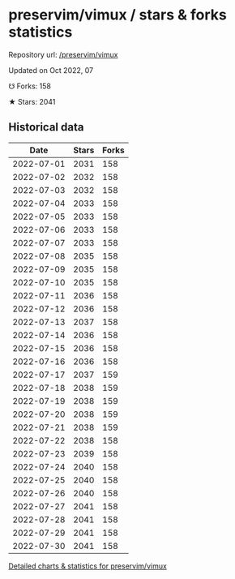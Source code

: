 # preservim/vimux / stars & forks statistics

Repository url: [/preservim/vimux](https://github.com/preservim/vimux)

Updated on Oct 2022, 07

☋ Forks: 158

★ Stars: 2041

## Historical data
| Date | Stars | Forks |
|------|-------|-------|
| 2022-07-01 | 2031 | 158 | 
| 2022-07-02 | 2032 | 158 | 
| 2022-07-03 | 2032 | 158 | 
| 2022-07-04 | 2033 | 158 | 
| 2022-07-05 | 2033 | 158 | 
| 2022-07-06 | 2033 | 158 | 
| 2022-07-07 | 2033 | 158 | 
| 2022-07-08 | 2035 | 158 | 
| 2022-07-09 | 2035 | 158 | 
| 2022-07-10 | 2035 | 158 | 
| 2022-07-11 | 2036 | 158 | 
| 2022-07-12 | 2036 | 158 | 
| 2022-07-13 | 2037 | 158 | 
| 2022-07-14 | 2036 | 158 | 
| 2022-07-15 | 2036 | 158 | 
| 2022-07-16 | 2036 | 158 | 
| 2022-07-17 | 2037 | 159 | 
| 2022-07-18 | 2038 | 159 | 
| 2022-07-19 | 2038 | 159 | 
| 2022-07-20 | 2038 | 159 | 
| 2022-07-21 | 2038 | 159 | 
| 2022-07-22 | 2038 | 158 | 
| 2022-07-23 | 2039 | 158 | 
| 2022-07-24 | 2040 | 158 | 
| 2022-07-25 | 2040 | 158 | 
| 2022-07-26 | 2040 | 158 | 
| 2022-07-27 | 2041 | 158 | 
| 2022-07-28 | 2041 | 158 | 
| 2022-07-29 | 2041 | 158 | 
| 2022-07-30 | 2041 | 158 | 


[Detailed charts & statistics for preservim/vimux](https://reviewgithub.com/rep/preservim/vimux)
